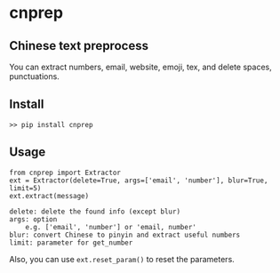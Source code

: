 # cnprep

## Chinese text preprocess

You can extract numbers, email, website, emoji, tex, and delete spaces, punctuations.

## Install

```
>> pip install cnprep
```

## Usage

```
from cnprep import Extractor
ext = Extractor(delete=True, args=['email', 'number'], blur=True, limit=5)
ext.extract(message)
```

```
delete: delete the found info (except blur)
args: option
    e.g. ['email', 'number'] or 'email, number'
blur: convert Chinese to pinyin and extract useful numbers
limit: parameter for get_number
```

Also, you can use `ext.reset_param()` to reset the parameters.
